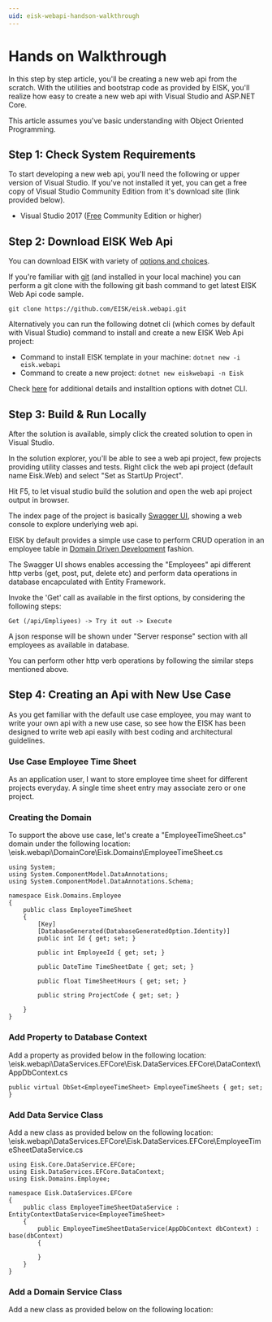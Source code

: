 ```yaml
---
uid: eisk-webapi-handson-walkthrough
---
```

# Hands on Walkthrough

In this step by step article, you'll be creating a new web api from the scratch. With the utilities and bootstrap code as provided by EISK, you'll realize how easy to create a new web api with Visual Studio and ASP.NET Core.

This article assumes you've basic understanding with Object Oriented Programming.

## Step 1: Check System Requirements

To start developing a new web api, you'll need the following or upper version of Visual Studio. If you've not installed it yet, you can get a free copy of Visual Studio Community Edition from it's download site (link provided below). 

* Visual Studio 2017 ([Free](https://visualstudio.microsoft.com/vs/community/) Community Edition or higher)

## Step 2: Download EISK Web Api

You can download EISK with variety of [options and choices](xref:eisk-webapi-download-options). 

If you're familiar with [git](https://git-scm.com/) (and installed in your local machine) you can perform a git clone with the following git bash command to get latest EISK Web Api code sample.

`git clone https://github.com/EISK/eisk.webapi.git`

Alternatively you can run the following dotnet cli (which comes by default with Visual Studio) command to install and create a new EISK Web Api project:

* Command to install EISK template in your machine: `dotnet new -i eisk.webapi`
* Command to create a new project: `dotnet new eiskwebapi -n Eisk`

Check [here](xref:eisk-webapi-download-options-dotnet-new) for additional details and installtion options with dotnet CLI.

## Step 3: Build & Run Locally

After the solution is available, simply click the created solution to open in Visual Studio. 

In the solution explorer, you'll be able to see a web api project, few projects providing utility classes and tests. Right click the web api project (default name Eisk.Web) and select "Set as StartUp Project".

Hit F5, to let visual studio build the solution and open the web api project output in browser.

The index page of the project is basically [Swagger UI](https://docs.microsoft.com/en-us/aspnet/core/tutorials/web-api-help-pages-using-swagger), showing a web console to explore underlying web api. 

EISK by default provides a simple use case to perform CRUD operation in an employee table in [Domain Driven Development](https://en.wikipedia.org/wiki/Domain-driven_design) fashion.

The Swagger UI shows enables accessing the "Employees" api different http verbs (get, post, put, delete etc) and perform data operations in database encapculated with Entity Framework.

Invoke the 'Get' call as available in the first options, by considering the following steps:

`Get (/api/Empliyees) -> Try it out -> Execute`

A json response will be shown under "Server response" section with all employees as available in database.

You can perform other http verb operations by following the similar steps mentioned above.

## Step 4: Creating an Api with New Use Case

As you get familiar with the default use case employee, you may want to write your own api with a new use case, so see how the EISK has been designed to write web api easily with best coding and architectural guidelines.

### Use Case Employee Time Sheet

As an application user, I want to store employee time sheet for different projects everyday. A single time sheet entry may associate zero or one project.

### Creating the Domain

To support the above use case, let's create a "EmployeeTimeSheet.cs" domain under the following location: \eisk.webapi\DomainCore\Eisk.Domains\EmployeeTimeSheet.cs

	using System;
	using System.ComponentModel.DataAnnotations;
	using System.ComponentModel.DataAnnotations.Schema;

	namespace Eisk.Domains.Employee
	{
		public class EmployeeTimeSheet
		{
			[Key]
			[DatabaseGenerated(DatabaseGeneratedOption.Identity)]
			public int Id { get; set; }

			public int EmployeeId { get; set; }

			public DateTime TimeSheetDate { get; set; }

			public float TimeSheetHours { get; set; }

			public string ProjectCode { get; set; }

		}
	}

### Add Property to Database Context

Add a property as provided below in the following location: \eisk.webapi\DataServices.EFCore\Eisk.DataServices.EFCore\DataContext\AppDbContext.cs

`public virtual DbSet<EmployeeTimeSheet> EmployeeTimeSheets { get; set; }`

### Add Data Service Class

Add a new class as provided below on the following location: \eisk.webapi\DataServices.EFCore\Eisk.DataServices.EFCore\EmployeeTimeSheetDataService.cs

	using Eisk.Core.DataService.EFCore;
	using Eisk.DataServices.EFCore.DataContext;
	using Eisk.Domains.Employee;

	namespace Eisk.DataServices.EFCore
	{
		public class EmployeeTimeSheetDataService : EntityContextDataService<EmployeeTimeSheet>
		{
			public EmployeeTimeSheetDataService(AppDbContext dbContext) : base(dbContext)
			{

			}
		}
	}
	
### Add a Domain Service Class
	
Add a new class as provided below on the following location: 





 



